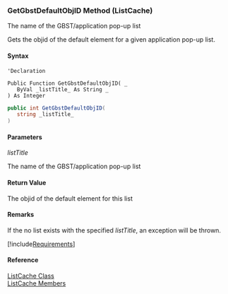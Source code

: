 ﻿### GetGbstDefaultObjID Method (ListCache)

The name of the GBST/application pop-up list

Gets the objid of the default element for a given application pop-up list.

#### Syntax

```vbnet
'Declaration

Public Function GetGbstDefaultObjID( _
   ByVal _listTitle_ As String _
) As Integer
```

```csharp
public int GetGbstDefaultObjID( 
   string _listTitle_
)
```

#### Parameters

_listTitle_

The name of the GBST/application pop-up list

#### Return Value

The objid of the default element for this list

#### Remarks

If the no list exists with the specified _listTitle_, an exception will be thrown.

[!include[Requirements](../partials/requirements.md)]

#### Reference

[ListCache Class](fcSDK~FChoice.Foundation.Clarify.ListCache.md)  
[ListCache Members](fcSDK~FChoice.Foundation.Clarify.ListCache_members.md)
